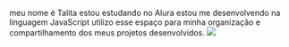 meu nome é Talita
estou estudando no Alura
estou me desenvolvendo na linguagem JavaScript
utilizo esse espaço para minha organização e compartilhamento dos meus projetos desenvolvidos.
![](https://media.tenor.com/sSj8NL-WI5kAAAAM/cat-sad.gif)
